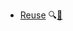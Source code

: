 * [Reuse]({{baseUrl}}/reuse/)
  <trigger for="pop:reuse-preview">:mag:</trigger>[:scroll:](reuse/print.html)

<popover id="pop:reuse-preview" title="Reuse :mag:" placement="right">
  <div slot="content">
    <include src="preview.md" />
  </div>
</popover>
